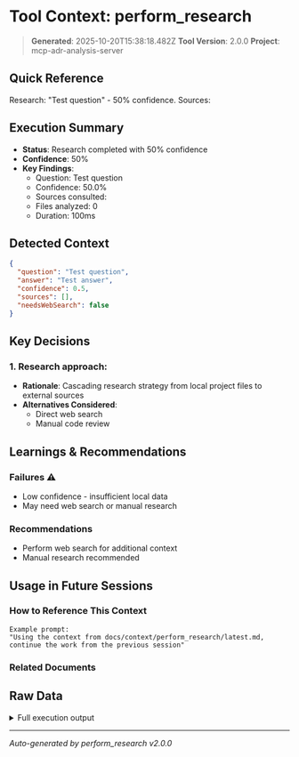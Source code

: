 # Tool Context: perform_research

> **Generated**: 2025-10-20T15:38:18.482Z
> **Tool Version**: 2.0.0
> **Project**: mcp-adr-analysis-server

## Quick Reference

Research: "Test question" - 50% confidence. Sources:

## Execution Summary

- **Status**: Research completed with 50% confidence
- **Confidence**: 50%
- **Key Findings**:
  - Question: Test question
  - Confidence: 50.0%
  - Sources consulted:
  - Files analyzed: 0
  - Duration: 100ms

## Detected Context

```json
{
  "question": "Test question",
  "answer": "Test answer",
  "confidence": 0.5,
  "sources": [],
  "needsWebSearch": false
}
```

## Key Decisions

### 1. Research approach:

- **Rationale**: Cascading research strategy from local project files to external sources
- **Alternatives Considered**:
  - Direct web search
  - Manual code review

## Learnings & Recommendations

### Failures ⚠️

- Low confidence - insufficient local data
- May need web search or manual research

### Recommendations

- Perform web search for additional context
- Manual research recommended

## Usage in Future Sessions

### How to Reference This Context

```text
Example prompt:
"Using the context from docs/context/perform_research/latest.md,
continue the work from the previous session"
```

### Related Documents

## Raw Data

<details>
<summary>Full execution output</summary>

```json
{
  "research": {
    "answer": "Test answer",
    "confidence": 0.5,
    "sources": [],
    "needsWebSearch": false,
    "metadata": {
      "duration": 100,
      "sourcesQueried": [],
      "filesAnalyzed": 0
    }
  }
}
```

</details>

---

_Auto-generated by perform_research v2.0.0_

